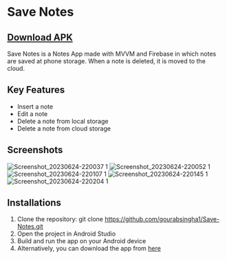 # Save Notes
## [Download APK](https://drive.google.com/file/d/1tSJkM6Zcyeezvtt6jXH8P8qmJo7enZkK/view?usp=drive_link)

Save Notes is a Notes App made with MVVM and Firebase in which notes are saved at phone storage. When a note is deleted, it is moved to the cloud.

## Key Features
- Insert a note
- Edit a note
- Delete a note from local storage
- Delete a note from cloud storage

## Screenshots
![Screenshot_20230624-220037 1](https://github.com/gourabsingha1/Save-Notes/assets/110812339/1f58f1ee-c291-4503-aa59-f422853f3675)
![Screenshot_20230624-220052 1](https://github.com/gourabsingha1/Save-Notes/assets/110812339/2ef4bece-700d-4c15-8d4d-0b78956c90ac)
![Screenshot_20230624-220107 1](https://github.com/gourabsingha1/Save-Notes/assets/110812339/0585f010-4bae-4cc8-bfcc-56d6b73e7f62)
![Screenshot_20230624-220145 1](https://github.com/gourabsingha1/Save-Notes/assets/110812339/264e52e4-ed90-4459-8473-7801e7641565)
![Screenshot_20230624-220204 1](https://github.com/gourabsingha1/Save-Notes/assets/110812339/0bd8fa72-c115-4443-b4fb-22e71fd6e482)

## Installations
1. Clone the repository: git clone https://github.com/gourabsingha1/Save-Notes.git
2. Open the project in Android Studio
3. Build and run the app on your Android device
4. Alternatively, you can download the app from [here](https://drive.google.com/file/d/1tSJkM6Zcyeezvtt6jXH8P8qmJo7enZkK/view?usp=drive_link)
